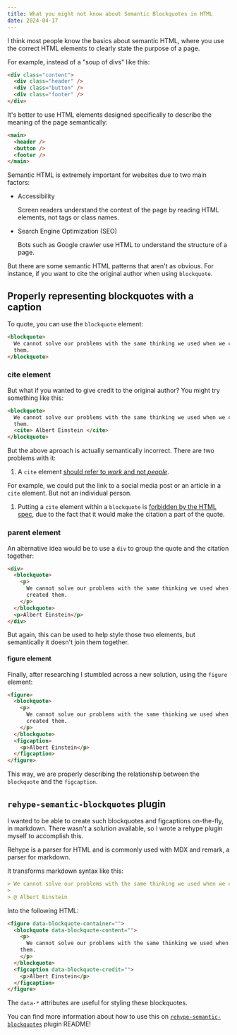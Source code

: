 ```yaml
---
title: What you might not know about Semantic Blockquotes in HTML
date: 2024-04-17
---
```


I think most people know the basics about semantic HTML, where you use the correct HTML elements to clearly state the purpose of a page.

<!--more-->

For example, instead of a "soup of divs" like this:

```html
<div class="content">
  <div class="header" />
  <div class="button" />
  <div class="footer" />
</div>
```

It's better to use HTML elements designed specifically to describe the meaning of the page semantically:

```html
<main>
  <header />
  <button />
  <footer />
</main>
```

Semantic HTML is extremely important for websites due to two main factors:

- Accessibility

  Screen readers understand the context of the page by reading HTML elements, not tags or class names.

- Search Engine Optimization (SEO)

  Bots such as Google crawler use HTML to understand the structure of a page.

But there are some semantic HTML patterns that aren't as obvious. For instance, if you want to cite the original author when using `blockquote`.

## Properly representing blockquotes with a caption

To quote, you can use the `blockquote` element:

```html
<blockquote>
  We cannot solve our problems with the same thinking we used when we created
  them.
</blockquote>
```

### cite element

But what if you wanted to give credit to the original author? You might try something like this:

```html
<blockquote>
  We cannot solve our problems with the same thinking we used when we created
  them.
  <cite> Albert Einstein </cite>
</blockquote>
```

But the above aproach is actually semantically incorrect. There are two problems with it:

1. A `cite` element [should refer to _work_ and not _people_](https://developer.mozilla.org/en-US/docs/Web/HTML/Element/cite#usage_notes).

For example, we could put the link to a social media post or an article in a `cite` element. But not an individual person.

1. Putting a `cite` element within a `blockquote` is [forbidden by the HTML spec](https://www.w3.org/TR/html5-author/the-blockquote-element.html#the-blockquote-element), due to the fact that it would make the citation a part of the quote.

### parent element

An alternative idea would be to use a `div` to group the quote and the citation together:

```html
<div>
  <blockquote>
    <p>
      We cannot solve our problems with the same thinking we used when we
      created them.
    </p>
  </blockquote>
  <p>Albert Einstein</p>
</div>
```

But again, this can be used to help style those two elements, but semantically it doesn't join them together.

#### figure element

Finally, after researching I stumbled across a new solution, using the `figure` element:

```html
<figure>
  <blockquote>
    <p>
      We cannot solve our problems with the same thinking we used when we
      created them.
    </p>
  </blockquote>
  <figcaption>
    <p>Albert Einstein</p>
  </figcaption>
</figure>
```

This way, we are properly describing the relationship between the `blockquote` and the `figcaption`.

## `rehype-semantic-blockquotes` plugin

I wanted to be able to create such blockquotes and figcaptions on-the-fly, in markdown. There wasn't a solution available, so I wrote a rehype plugin myself to accomplish this.

Rehype is a parser for HTML and is commonly used with MDX and remark, a parser for markdown.

It transforms markdown syntax like this:

```md
> We cannot solve our problems with the same thinking we used when we created them.
>
> @ Albert Einstein
```

Into the following HTML:

```md
<figure data-blockquote-container="">
  <blockquote data-blockquote-content="">
    <p>
      We cannot solve our problems with the same thinking we used when we created
    them.
    </p>
  </blockquote>
  <figcaption data-blockquote-credit="">
    <p>Albert Einstein</p>
  </figcaption>
</figure>
```

The `data-*` attributes are useful for styling these blockquotes.

You can find more information about how to use this on [`rehype-semantic-blockquotes`](https://github.com/nikitarevenco/rehype-semantic-blockquotes) plugin README!
